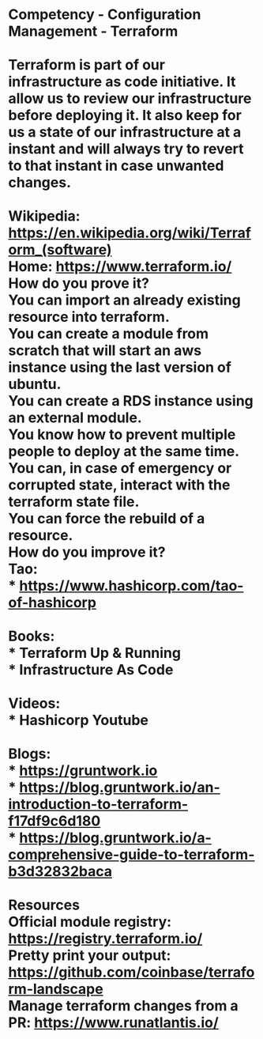 # Competency - Configuration Management - Terraform<br /><br />Terraform is part of our infrastructure as code initiative. It allow us to review our infrastructure before deploying it. It also keep for us a state of our infrastructure at a instant and will always try to revert to that instant in case unwanted changes. <br /><br />Wikipedia: https://en.wikipedia.org/wiki/Terraform_(software) <br />Home: https://www.terraform.io/ <br />How do you prove it?<br />You can import an already existing resource into terraform.<br />You can create a module from scratch that will start an aws instance using the last version of ubuntu.<br />You can create a RDS instance using an external module.<br />You know how to prevent multiple people to deploy at the same time.<br />You can, in case of emergency or corrupted state, interact with the terraform state file.<br />You can force the rebuild of a resource.<br />How do you improve it?<br />Tao:<br />* https://www.hashicorp.com/tao-of-hashicorp<br /><br />Books:<br />* Terraform Up & Running<br />* Infrastructure As Code<br /><br />Videos:<br />* Hashicorp Youtube<br /><br />Blogs:<br />* https://gruntwork.io <br />* https://blog.gruntwork.io/an-introduction-to-terraform-f17df9c6d180<br />* https://blog.gruntwork.io/a-comprehensive-guide-to-terraform-b3d32832baca <br /><br />Resources<br />Official module registry: https://registry.terraform.io/<br />Pretty print your output: https://github.com/coinbase/terraform-landscape <br />Manage terraform changes from a PR: https://www.runatlantis.io/<br /><br />